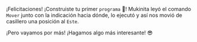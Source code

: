 ¡Felicitaciones! ¡Construiste tu primer `programa` :tada:! Mukinita leyó el comando `Mover` junto con la indicación hacia dónde, lo ejecutó y así nos movió de casillero una posición al `Este`.

¡Pero vayamos por más! ¡Hagamos algo más interesante! :sunglasses:
